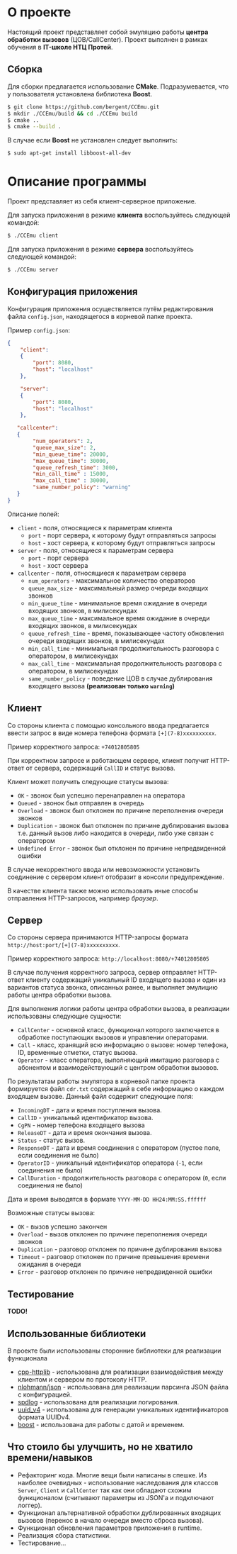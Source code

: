 # О проекте
Настоящий проект представляет собой эмуляцию работы **центра обработки вызовов** (ЦОВ/CallCenter). Проект выполнен
в рамках обучения в **IT-школе НТЦ Протей**.

## Cборка
Для сборки предлагается использование **CMake**. Подразумевается, что у пользователя установлена библиотека **Boost**.

```sh
$ git clone https://github.com/bergent/CCEmu.git
$ mkdir ./CCEmu/build && cd ./CCEmu build
$ cmake ..
$ cmake --build .
```

В случае если **Boost** не установлен следует выполнить:

```sh
$ sudo apt-get install libboost-all-dev
```

# Описание программы
Проект представляет из себя клиент-серверное приложение. 

Для запуска приложения в режиме **клиента** воспользуйтесь следующей командой:

```sh
$ ./CCEmu client
```

Для запуска приложения в режиме **сервера** воспользуйтесь следующей командой:

```sh
$ ./CCEmu server
```
## Конфигурация приложения

Конфигурация приложения осуществляется путём редактирования файла `config.json`, находящегося в корневой папке проекта.

Пример `config.json`:

```json
{
    "client": 
    {
        "port": 8080,
        "host": "localhost"
    },

    "server":
    {
        "port": 8080,
        "host": "localhost"
    },

   "callcenter":
   {
        "num_operators": 2,
        "queue_max_size": 2,
        "min_queue_time": 20000,
        "max_queue_time": 30000,
        "queue_refresh_time": 3000,
        "min_call_time" : 15000,
        "max_call_time" : 30000,
        "same_number_policy": "warning"
   }
}
```

Описание полей:

- `client` - поля, относящиеся к параметрам клиента
  - `port` - порт сервера, к которому будут отправляться запросы
  - `host` - хост сервера, к которому будут отправляться запросы
- `server` - поля, относящиеся к параметрам сервера
   - `port` - порт сервера
   - `host` - хост сервера
- `callcenter` - поля, относящиеся к параметрам сервера
  - `num_operators` - максимальное количество операторов
  - `queue_max_size` - максимальный размер очереди входящих звонков
  - `min_queue_time` - минимальное время ожидание в очереди входящих звонков, в милисекундах
  - `max_queue_time` - максимальное время ожидание в очереди входящих звонков, в милисекундах
  - `queue_refresh_time` - время, показывающее частоту обновления очереди входящих звонков, в милисекундах
  - `min_call_time` - минимальная продолжительность разговора с оператором, в милисекундах
  - `max_call_time` - максимальная продолжительность разговора с оператором, в милисекундах
  - `same_number_policy` - поведение ЦОВ в случае дублирования входящего вызова **(реализован только `warning`)**

## Клиент

Со стороны клиента с помощью консольного ввода предлагается ввести запрос в виде номера телефона формата `[+](7-8)xxxxxxxxxx`.

Пример корректного запроса: `+74012805805`

При корректном запросе и работающем сервере, клиент получит HTTP-ответ от сервера, содержащий `CallID` и статус вызова.

Клиент может получить следующие статусы вызова:

- `OK` - звонок был успешно перенаправлен на оператора
- `Queued` - звонок был отправлен в очередь
- `Overload` - звонок был отклонен по причине переполнения очереди звонков
- `Duplication` - звонок был отклонен по причине дублирования вызова т.е. данный вызов либо находится в очереди, либо уже связан с оператором
- `Undefined Error` - звонок был отклонен по причине непредвиденной ошибки

В случае некорректного ввода или невозможности установить соединение с сервером клиент отобразит в консоли предупреждение.

В качестве клиента также можно использовать иные способы отправления HTTP-запросов, например _браузер_.

## Сервер

Со стороны сервера принимаются HTTP-запросы формата `http://host:port/[+](7-8)xxxxxxxxxx`.

Пример корректного запроса: `http://localhost:8080/+74012805805`

В случае получения корректного запроса, сервер отправляет HTTP-ответ клиенту содержащий уникальный ID входящего вызова и один из вариантов статуса звонка, описанных ранее, и выполняет эмулицию работы центра обработки вызова.

Для выполнения логики работы центра обработки вызова, в реализации использованы следующие сущности:

- `CallCenter` - основной класс, функционал которого заключается в обработке поступающих вызовов и управлении операторами.
- `Call` - класс, хранящий всю информацию о вызове: номер телефона, ID, временные отметки, статус вызова.
- `Operator` - класс оператора, выполняющий имитацию разговора с абонентом и взаимодействующий с центром обработки вызовов.

По результатам работы эмулятора в корневой папке проекта формируется файл `cdr.txt` содержащий в себе информацию о каждом входящем вызове. Данный файл содержит следующие поля:

- `IncomingDT` - дата и время поступления вызова.
- `CallID` - уникальный идентификатор вызова.
- `CgPN` - номер телефона входящего вызова
- `ReleaseDT` - дата и время окончания вызова.
- `Status` - статус вызов.
- `ResponseDT` - дата и время соединения с оператором (пустое поле, если соединения не было)
- `OperatorID` - уникальный идентификатор оператора (`-1`, если соединения не было)
- `CallDuration` - продолжительность разговора с оператором (`0`, если соединения не было)

Дата и время выводятся в формате `YYYY-MM-DD HH24:MM:SS.ffffff`

Возможные статусы вызова:

- `OK` - вызов успешно закончен
- `Overload` - вызов отклонен по причине переполнения очереди звонков
- `Duplication` - разговор отклонен по причине дублирования вызова
- `Timeout` - разговор отклонен по причине превышения времени ожидания в очереди
- `Error` - разговор отклонен по причине непредвиденной ошибки

## Тестирование
**TODO!**

## Использованные библиотеки

В проекте были использованы сторонние библиотеки для реализации функционала

- [cpp-httplib](https://github.com/yhirose/cpp-httplib) - использована для реализации взаимодействия между клиентом и сервером по протоколу HTTP.
- [nlohmann/json](https://github.com/nlohmann/json) - использована для реализации парсинга JSON файла с конфигурацией.
- [spdlog](https://github.com/gabime/spdlog) - использована для реализации логирования.
- [uuid_v4](https://github.com/crashoz/uuid_v4) - использована для генерации уникальных идентификаторов формата UUIDv4.
- [boost](https://www.boost.org/) - использована для работы с датой и временем.

## Что стоило бы улучшить, но не хватило времени/навыков

- Рефакторинг кода. Многие вещи были написаны в спешке. Из наиболее очевидных - использование наследования для классов `Server`, `Client` и `CallCenter` так как они обладают схожим функционалом (считывают параметры из JSON'а и подключают логгер).
- Функционал альтернативной обработки дублированных входящих вызовов (перенос в начало очереди вместо сброса вызова).
- Функционал обновления параметров приложения в runtime.
- Реализация сбора статистики.
- Тестирование...


